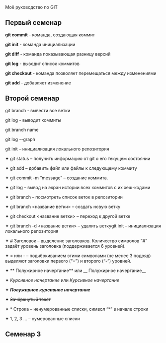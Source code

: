  Моё руководство по GIT
 ## Первый семенар

 **git commit** - команда, создающая коммит

 **git init** - команда инициализации

 **git diff** - команда показывающая разницу версий

 **git log** - выводит список коммитов

 **git checkout** - команда позволяет перемещаться между изменениями

 **git add** - добавляет изменение
 
 ## Второй семенар

 git branch - вывести все ветки

 git log - выводит коммиты

 git branch name

 git log --graph 


git init – инициализация локального репозитория

✦ git status – получить информацию от git о его текущем состоянии

✦ git add – добавить файл или файлы к следующему коммиту

✦ git commit -m “message” – создание коммита.

✦ git log – вывод на экран истории всех коммитов с их хеш-кодами

✦ git branch – посмотреть список веток в репозитории

✦ git branch <название ветки> – создать новую ветку

✦ git checkout <название ветки> – переход к другой ветке

✦ git branch -d <название ветки> – удалить веткуgit init – инициализация локального репозитория


✦ # Заголовок – выделение заголовков. Количество символов “#” задаёт уровень заголовка
(поддерживается 6 уровней).

✦ = или - – подчёркиванием этими символами (не менее 3 подряд) выделяют заголовки первого
(“=”) и второго (“-”) уровней.

✦ ** Полужирное начертание** или __ Полужирное начертание__

✦ *Курсивное начертание* или _Курсивное начертание_

✦ ***Полужирное курсивное начертание***

✦ ~~Зачёркнутый текст~~

✦ * Строка – ненумерованные списки, символ “*” в начале строки

✦ 1, 2, 3 … – нумерованные списки

## Семенар 3
